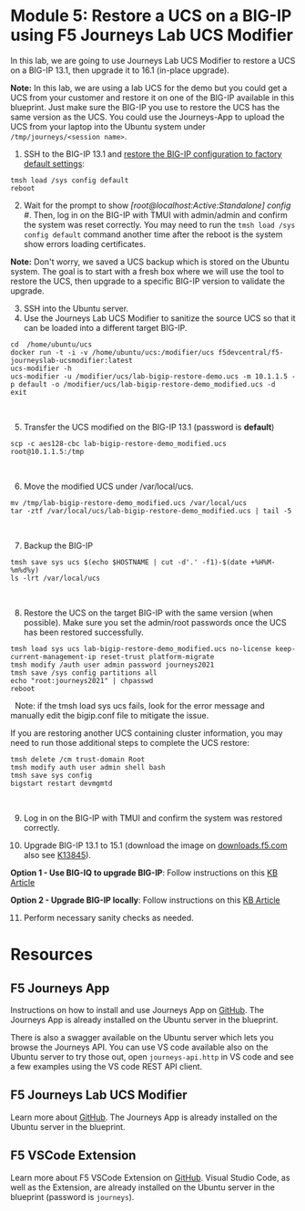 # Module 5: Restore a UCS on a BIG-IP using F5 Journeys Lab UCS Modifier

In this lab, we are going to use Journeys Lab UCS Modifier to restore a UCS on a BIG-IP 13.1, then upgrade it to 16.1 (in-place upgrade).

**Note:** In this lab, we are using a lab UCS for the demo but you could get a UCS from your customer and restore it on one of the BIG-IP available in this blueprint. Just make sure the BIG-IP you use to restore the UCS has the same version as the UCS. You could use the Journeys-App to upload the UCS from your laptop into the Ubuntu system under ``/tmp/journeys/<session name>``.

1. SSH to the BIG-IP 13.1 and [restore the BIG-IP configuration to factory default settings](https://support.f5.com/csp/article/K13127):
```
tmsh load /sys config default
reboot
```

2. Wait for the prompt to show *[root@localhost:Active:Standalone] config #*. Then, log in on the BIG-IP with TMUI with admin/admin and confirm the system was reset correctly.
You may need to run the ``tmsh load /sys config default`` command another time after the reboot is the system show errors loading certificates.

**Note:** Don't worry, we saved a UCS backup which is stored on the Ubuntu system. The goal is to start with a fresh box where we will use the tool to restore the UCS, then upgrade to a specific BIG-IP version to validate the upgrade.

3. SSH into the Ubuntu server.
4. Use the Journeys Lab UCS Modifier to sanitize the source UCS so that it can be loaded into a different target BIG-IP. 
```
cd  /home/ubuntu/ucs
docker run -t -i -v /home/ubuntu/ucs:/modifier/ucs f5devcentral/f5-journeyslab-ucsmodifier:latest
ucs-modifier -h
ucs-modifier -u /modifier/ucs/lab-bigip-restore-demo.ucs -m 10.1.1.5 -p default -o /modifier/ucs/lab-bigip-restore-demo_modified.ucs -d
exit
```
&nbsp;

5. Transfer the UCS modified on the BIG-IP 13.1 (password is **default**)
```
scp -c aes128-cbc lab-bigip-restore-demo_modified.ucs root@10.1.1.5:/tmp
```
&nbsp;

6. Move the modified UCS under /var/local/ucs.
```
mv /tmp/lab-bigip-restore-demo_modified.ucs /var/local/ucs
tar -ztf /var/local/ucs/lab-bigip-restore-demo_modified.ucs | tail -5
```
&nbsp;

7. Backup the BIG-IP
```
tmsh save sys ucs $(echo $HOSTNAME | cut -d'.' -f1)-$(date +%H%M-%m%d%y)
ls -lrt /var/local/ucs
```
&nbsp;

8. Restore the UCS on the target BIG-IP with the same version (when possible). Make sure you set the admin/root passwords once the UCS has been restored successfully.
```
tmsh load sys ucs lab-bigip-restore-demo_modified.ucs no-license keep-current-management-ip reset-trust platform-migrate
tmsh modify /auth user admin password journeys2021
tmsh save /sys config partitions all
echo "root:journeys2021" | chpasswd
reboot
```
&nbsp;
Note: if the tmsh load sys ucs fails, look for the error message and manually edit the bigip.conf file to mitigate the issue.

If you are restoring another UCS containing cluster information, you may need to run those additional steps to complete the UCS restore:
```
tmsh delete /cm trust-domain Root
tmsh modify auth user admin shell bash
tmsh save sys config
bigstart restart devmgmtd
```
&nbsp;

9. Log in on the BIG-IP with TMUI and confirm the system was restored correctly.

10. Upgrade BIG-IP 13.1 to 15.1 (download the image on [downloads.f5.com](https://downloads.f5.com) also see [K13845](https://support.f5.com/csp/article/K13845)).

**Option 1 - Use BIG-IQ to upgrade BIG-IP**: Follow instructions on this [KB Article](https://support.f5.com/csp/article/K14812626)

**Option 2 - Upgrade BIG-IP locally**: Follow instructions on this [KB Article](https://support.f5.com/csp/article/K51113020)

11. Perform necessary sanity checks as needed.

# Resources

## F5 Journeys App
Instructions on how to install and use Journeys App on [GitHub](https://github.com/f5devcentral/f5-journeys).
The Journeys App is already installed on the Ubuntu server in the blueprint.

There is also a swagger available on the Ubuntu server which lets you browse the Journeys API. 
You can use VS code available also on the Ubuntu server to try those out, open `journeys-api.http` in VS code and see a few examples using the VS code REST API client.

## F5 Journeys Lab UCS Modifier 
Learn more about [GitHub](https://github.com/f5devcentral/f5-journeys-lab-ucs-modifier).
The Journeys App is already installed on the Ubuntu server in the blueprint.

## F5 VSCode Extension
Learn more about F5 VSCode Extension on [GitHub](https://f5devcentral.github.io/vscode-f5/#/).
Visual Studio Code, as well as the Extension, are already installed on the Ubuntu server in the blueprint (password is `journeys`).